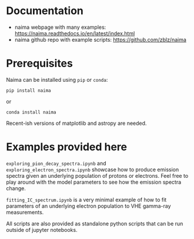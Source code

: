 # Documentation

* naima webpage with many examples: https://naima.readthedocs.io/en/latest/index.html 
* naima github repo with example scripts: https://github.com/zblz/naima

# Prerequisites

Naima can be installed using `pip` or `conda`:
    
    pip install naima

or

    conda install naima

Recent-ish versions of matplotlib and astropy are needed.

# Examples provided here

`exploring_pion_decay_spectra.ipynb` and `exploring_electron_spectra.ipynb` showcase how to produce emission spectra given an underlying population of protons or electrons. Feel free to play around with the model parameters to see how the emission spectra change.

`fitting_IC_spectrum.ipynb` is a very minimal example of how to fit parameters of an underlying electron population to VHE gamma-ray measurements.

All scripts are also provided as standalone python scripts that can be run outside of  jupyter notebooks.
